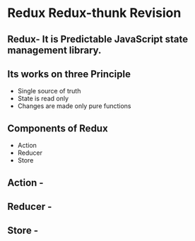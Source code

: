 # Redux Redux-thunk Revision

## Redux- It is Predictable JavaScript state management library.

## Its works on three Principle

- Single source of truth
- State is read only
- Changes are made only pure functions

## Components of Redux

- Action
- Reducer
- Store

## Action -

## Reducer -

## Store -
